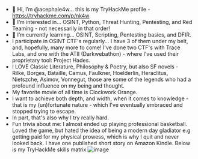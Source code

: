 - 👋 Hi, I’m @acephale4w... this is my TryHackMe profile - https://tryhackme.com/p/nk4w
- 👀 I’m interested in... OSINT, Python, Threat Hunting, Pentesting, and Red Teaming  - not necessarily in that order!
- 🌱 I’m currently learning... OSINT, Scripting, Pentesting basics, and DFIR.
- I participate in OSINT CTF's regularly... I have 3 of them under my belt, and, hopefully, many more to come! I've done two CTF's with Trace Labs, and one with the ATII (Darkwebathon) - where I've used their proprietary tool: Project Hades.
- I LOVE Classic Literature, Philosophy & Poetry, but also SF novels - Rilke, Borges, Bataille, Camus, Faulkner, Hoelderlin, Heraclitus, Nietszche, Asimov, Vonnegut, those are some of the legends who had a profound influence on my being and thought.
- My favorite movie of all time is Clockwork Orange.
- I want to achieve both depth, and width, when it comes to knowledge - that is my (un)fortunate nature - which I've eventually embraced and stopped trying to escape.
- In part, that's also why I try really hard.
- Fun trivia about me: I almost ended up playing professional basketball. Loved the game, but hated the idea of being a modern day gladiator e.g getting paid for my physical prowess, which is why I quit and never looked back. I have one published short story on Amazon Kindle.
Below is my TryHackMe skills matrix
     ![image](https://user-images.githubusercontent.com/89745789/161141020-3ac7fb11-90af-4296-b078-5d60fa18b4ef.png)
